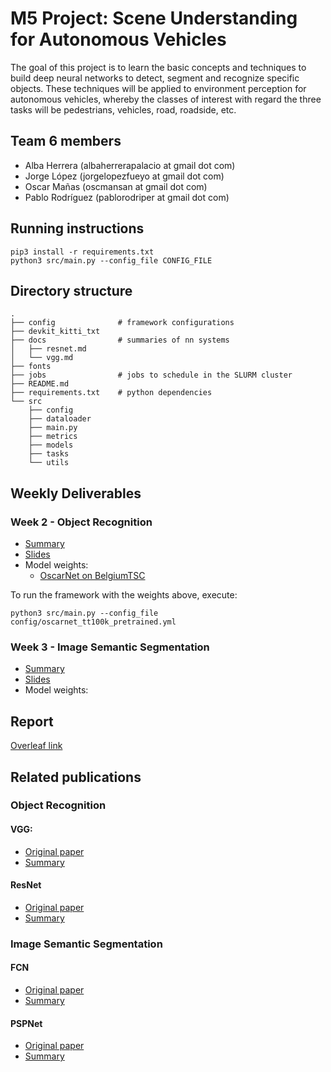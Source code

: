 # M5 Project: Scene Understanding for Autonomous Vehicles

The goal of this project is to learn the basic concepts and techniques to build deep neural networks to detect, segment and recognize specific objects. These techniques will be applied to environment perception for autonomous vehicles, whereby the classes of interest with regard the three tasks will be pedestrians, vehicles, road, roadside, etc.

## Team 6 members

* Alba Herrera (albaherrerapalacio at gmail dot com)
* Jorge López (jorgelopezfueyo at gmail dot com)
* Oscar Mañas (oscmansan at gmail dot com)
* Pablo Rodríguez (pablorodriper at gmail dot com)

## Running instructions

```
pip3 install -r requirements.txt
python3 src/main.py --config_file CONFIG_FILE
```

## Directory structure

```
.
├── config              # framework configurations
├── devkit_kitti_txt
├── docs                # summaries of nn systems
│   ├── resnet.md
│   └── vgg.md
├── fonts
├── jobs                # jobs to schedule in the SLURM cluster
├── README.md
├── requirements.txt    # python dependencies
└── src
    ├── config
    ├── dataloader
    ├── main.py
    ├── metrics
    ├── models
    ├── tasks
    └── utils
```

## Weekly Deliverables

### Week 2 - Object Recognition
- [Summary](./docs/week2.md) 
- [Slides](https://docs.google.com/presentation/d/1e6U8LvV8q_5QeuToiP9Zytm0M13JhbPFJgBwRQDjbQw/edit?usp=sharing)
- Model weights:
    - [OscarNet on BelgiumTSC](https://drive.google.com/uc?export=download&id=1KiY8Lqg4y3A9inW8OYOn1Z-lndlB3yIJ)

To run the framework with the weights above, execute:
```
python3 src/main.py --config_file config/oscarnet_tt100k_pretrained.yml
```

### Week 3 - Image Semantic Segmentation
- [Summary](./docs/week3.md) 
- [Slides](https://docs.google.com/presentation/d/1Tw2_rM0kb7KlDa2SXAh9ICdI2R2cIrZHyfTIjgGYIwc/edit?usp=sharing)
- Model weights:

## Report

[Overleaf link](https://www.overleaf.com/read/mkqjyjnntnrg)


## Related publications

### Object Recognition

#### VGG: 
* [Original paper](https://arxiv.org/abs/1409.1556)
* [Summary](docs/vgg.md)

#### ResNet
* [Original paper](https://arxiv.org/abs/1512.03385)
* [Summary](docs/resnet.md)

### Image Semantic Segmentation

#### FCN
* [Original paper](https://arxiv.org/abs/1411.4038)
* [Summary](docs/fcn.md)

#### PSPNet
* [Original paper](https://arxiv.org/abs/1612.01105v2)
* [Summary](docs/pspnet.md)
